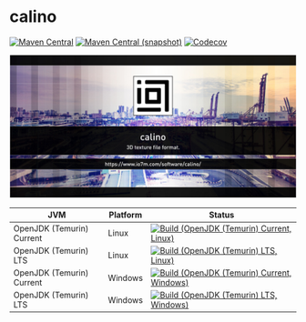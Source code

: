 calino
===

[![Maven Central](https://img.shields.io/maven-central/v/com.io7m.calino/com.io7m.calino.svg?style=flat-square)](http://search.maven.org/#search%7Cga%7C1%7Cg%3A%22com.io7m.calino%22)
[![Maven Central (snapshot)](https://img.shields.io/nexus/s/com.io7m.calino/com.io7m.calino?server=https%3A%2F%2Fs01.oss.sonatype.org&style=flat-square)](https://s01.oss.sonatype.org/content/repositories/snapshots/com/io7m/calino/)
[![Codecov](https://img.shields.io/codecov/c/github/io7m-com/calino.svg?style=flat-square)](https://codecov.io/gh/io7m-com/calino)

![com.io7m.calino](./src/site/resources/calino.jpg?raw=true)

| JVM | Platform | Status |
|-----|----------|--------|
| OpenJDK (Temurin) Current | Linux | [![Build (OpenJDK (Temurin) Current, Linux)](https://img.shields.io/github/actions/workflow/status/io7m-com/calino/main.linux.temurin.current.yml)](https://www.github.com/io7m-com/calino/actions?query=workflow%3Amain.linux.temurin.current)|
| OpenJDK (Temurin) LTS | Linux | [![Build (OpenJDK (Temurin) LTS, Linux)](https://img.shields.io/github/actions/workflow/status/io7m-com/calino/main.linux.temurin.lts.yml)](https://www.github.com/io7m-com/calino/actions?query=workflow%3Amain.linux.temurin.lts)|
| OpenJDK (Temurin) Current | Windows | [![Build (OpenJDK (Temurin) Current, Windows)](https://img.shields.io/github/actions/workflow/status/io7m-com/calino/main.windows.temurin.current.yml)](https://www.github.com/io7m-com/calino/actions?query=workflow%3Amain.windows.temurin.current)|
| OpenJDK (Temurin) LTS | Windows | [![Build (OpenJDK (Temurin) LTS, Windows)](https://img.shields.io/github/actions/workflow/status/io7m-com/calino/main.windows.temurin.lts.yml)](https://www.github.com/io7m-com/calino/actions?query=workflow%3Amain.windows.temurin.lts)|
